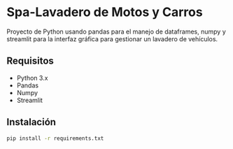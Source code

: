 # Spa-Lavadero de Motos y Carros

Proyecto de Python usando pandas para el manejo de dataframes, numpy y streamlit para la interfaz gráfica para gestionar un lavadero de vehículos.

## Requisitos
- Python 3.x
- Pandas
- Numpy
- Streamlit

## Instalación
```sh
pip install -r requirements.txt
